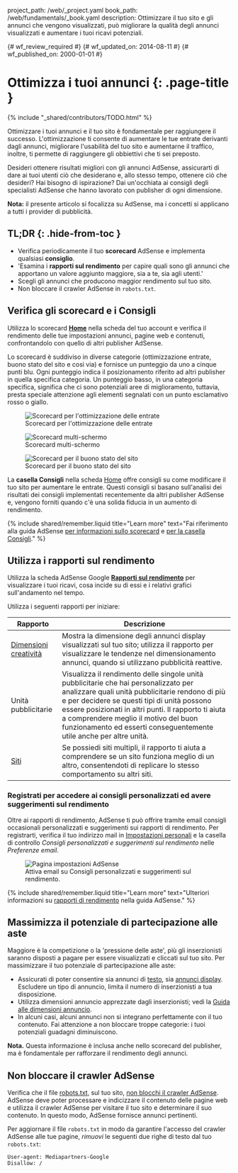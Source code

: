 project_path: /web/_project.yaml
book_path: /web/fundamentals/_book.yaml
description: Ottimizzare il tuo sito e gli annunci che vengono visualizzati, può migliorare la qualità degli annunci visualizzati e aumentare i tuoi ricavi potenziali.

{# wf_review_required #}
{# wf_updated_on: 2014-08-11 #}
{# wf_published_on: 2000-01-01 #}

# Ottimizza i tuoi annunci {: .page-title }

{% include "_shared/contributors/TODO.html" %}



Ottimizzare i tuoi annunci e il tuo sito è fondamentale per raggiungere il successo. L'ottimizzazione ti consente di aumentare le tue entrate derivanti dagli annunci, migliorare l'usabilità del tuo sito e aumentarne il traffico, inoltre, ti permette di raggiungere gli obbiettivi che ti sei preposto.

Desideri ottenere risultati migliori con gli annunci AdSense, assicurarti di dare ai tuoi utenti ciò che desiderano e, allo stesso tempo, ottenere ciò che desideri? Hai bisogno di ispirazione?
Dai un'occhiata ai consigli degli specialisti AdSense che hanno lavorato con publisher di ogni dimensione.

<b>Nota:</b> il presente articolo si focalizza su AdSense, ma i concetti si applicano a tutti i provider di pubblicità.


## TL;DR {: .hide-from-toc }
- Verifica periodicamente il tuo <b>scorecard</b> AdSense e implementa qualsiasi <b>consiglio</b>.
- 'Esamina i <b>rapporti sul rendimento</b> per capire quali sono gli annunci che apportano un valore aggiunto maggiore, sia a te, sia agli utenti.'
- Scegli gli annunci che producono maggior rendimento sul tuo sito.
- Non bloccare il crawler AdSense in <code>robots.txt</code>.


## Verifica gli scorecard e i Consigli

Utilizza lo scorecard <b>[Home](https://www.google.com/adsense/app#home)</b> nella scheda del tuo account e verifica il rendimento delle tue impostazioni annunci, pagine web e contenuti, confrontandolo con quello di altri publisher AdSense.

Lo scorecard è suddiviso in diverse categorie (ottimizzazione entrate, buono stato del sito e così via) e fornisce un punteggio da uno a cinque punti blu. Ogni punteggio indica il posizionamento riferito ad altri publisher in quella specifica categoria. Un punteggio basso, in una categoria specifica, significa che ci sono potenziali aree di miglioramento, tuttavia, presta speciale attenzione agli elementi segnalati con un punto esclamativo rosso o giallo.

<figure>
  <img src="images/optimization_score.png" alt="Scorecard per l'ottimizzazione delle entrate">
  <figcaption>Scorecard per l'ottimizzazione delle entrate</figcaption>
</figure>

<figure>
  <img src="images/multiscreen_score.png" alt="Scorecard multi-schermo">
  <figcaption>Scorecard multi-schermo</figcaption>
</figure>

<figure>
  <img src="images/site_score.png" alt="Scorecard per il buono stato del sito">
  <figcaption>Scorecard per il buono stato del sito</figcaption>
</figure>



La <b>casella Consigli</b> nella scheda [Home](https://www.google.com/adsense/app#home) offre consigli su come modificare il tuo sito per aumentare le entrate. 
Questi consigli si basano sull'analisi dei risultati dei consigli implementati recentemente da altri publisher AdSense e, vengono forniti quando c'è una solida fiducia in un aumento di rendimento.

{% include shared/remember.liquid title="Learn more" text="Fai riferimento alla guida AdSense <a href='https://support.google.com/adsense/answer/3006004'>per informazioni sullo scorecard</a> e <a href='https://support.google.com/adsense/answer/1725006'>per la casella Consigli</a>." %}

## Utilizza i rapporti sul rendimento

Utilizza la scheda AdSense Google <b>[Rapporti sul rendimento](https://www.google.com/adsense/app#viewreports)</b> per visualizzare i tuoi ricavi, cosa incide su di essi e i relativi grafici sull'andamento nel tempo.

Utilizza i seguenti rapporti per iniziare:

<table class="mdl-data-table mdl-js-data-table">
    <thead>
    <tr>
      <th>Rapporto</th>
      <th>Descrizione</th>
    </tr>
  </thead>
  <tbody>
    <tr>
      <td data-th="Rapporto">
        <a href="https://support.google.com/adsense/answer/3540509">Dimensioni creatività</a>
      </td>
      <td data-th="Descrizione">
        Mostra la dimensione degli annunci display visualizzati sul tuo sito; utilizza il rapporto per visualizzare le tendenze nel dimensionamento annunci, quando si utilizzano pubblicità reattive.
      </td>
    </tr>
    <tr>
      <td data-th="Rapporto">
        Unità pubblicitarie
      </td>
      <td data-th="Descrizione">
        Visualizza il rendimento delle singole unità pubblicitarie che hai personalizzato per analizzare quali unità pubblicitarie rendono di più e per decidere se questi tipi di unità possono essere posizionati in altri punti. Il rapporto ti aiuta a comprendere meglio il motivo del buon funzionamento ed esserti conseguentemente utile anche per altre unità.
      </td>
    </tr>
    <tr>
      <td data-th="Rapporto"> <a href="https://support.google.com/adsense/answer/1407511">Siti</a>
      </td>
      <td data-th="Descrizione">
        Se possiedi siti multipli, il rapporto ti aiuta a comprendere se un sito funziona meglio di un altro, consentendoti di replicare lo stesso comportamento su altri siti.
      </td>
    </tr>
  </tbody>
</table>

### Registrati per accedere ai consigli personalizzati ed avere suggerimenti sul rendimento

Oltre ai rapporti di rendimento, AdSense ti può offrire tramite email consigli occasionali personalizzati e suggerimenti sui rapporti di rendimento. Per registrarti, verifica il tuo indirizzo mail in [Impostazioni personali](https://www.google.com/adsense/app#personalSettings) e la casella di controllo *Consigli personalizzati e suggerimenti sul rendimento* nelle *Preferenze email*.

<figure>
  <img src="images/adsense-emails.jpg" srcset="images/adsense-emails.jpg 1x, images/adsense-emails-2x.jpg 2x" alt="Pagina impostazioni AdSense">
  <figcaption>Attiva email su Consigli personalizzati e suggerimenti sul rendimento.</figcaption>
</figure>

{% include shared/remember.liquid title="Learn more" text="Ulteriori informazioni su <a href='https://support.google.com/adsense/answer/160562'>rapporti di rendimento</a> nella guida AdSense." %}

## Massimizza il potenziale di partecipazione alle aste

Maggiore è la competizione o la 'pressione delle aste', più gli inserzionisti saranno disposti a pagare per essere visualizzati e cliccati sul tuo sito. Per massimizzare il tuo potenziale di partecipazione alle aste:

* Assicurati di poter consentire sia annunci di [testo](https://support.google.com/adsense/answer/185665), sia [annunci display](https://support.google.com/adsense/answer/185666). Escludere un tipo di annuncio, limita il numero di inserzionisti a tua disposizione.
* Utilizza dimensioni annuncio apprezzate dagli inserzionisti; vedi la [Guida alle dimensioni annuncio](https://support.google.com/adsense/answer/6002621).
* In alcuni casi, alcuni annunci non si integrano perfettamente con il tuo contenuto. Fai attenzione a non bloccare troppe categorie: i tuoi potenziali guadagni diminuiscono.

<b>Nota.</b> Questa informazione è inclusa anche nello scorecard del publisher, ma è fondamentale per rafforzare il rendimento degli annunci.

## Non bloccare il crawler AdSense

Verifica che il file [robots.txt](https://support.google.com/webmasters/answer/6062608), sul tuo sito, [non blocchi il crawler AdSense](https://support.google.com/adsense/answer/10532).
AdSense deve poter processare e indicizzare il contenuto delle pagine web e utilizza il crawler AdSense per visitare il tuo sito e determinare il suo contenuto.  In questo modo, AdSense fornisce annunci pertinenti.

Per aggiornare il file `robots.txt` in modo da garantire l'accesso del crawler AdSense alle tue pagine, *rimuovi* le seguenti due righe di testo dal tuo `robots.txt`:

    User-agent: Mediapartners-Google
    Disallow: /




